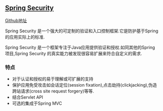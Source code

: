 
## [Spring Security](https://docs.spring.io/spring-security/site/docs/5.1.3.RELEASE/reference/htmlsingle/)

[Github地址](c/)

Spring Security 是一个强大的可定制的验证和入口控制框架.它是防护基于Spring的应用实际上的标准.

Spring Security 是一个框架专注于Java应用提供验证和授权.如同其他的Spring项目,Spring Security 的真实能力被发现很容易扩展来符合自定义的需求.

### 特点

* 对于认证和授权的易于理解或可扩展的支持
* 保护应用免受攻击如会话定位(session fixation),点击劫持(clickjacking),伪造跨站请求(cross site request forgery)等等.
* 结合Servlet API
* 可选的集成于Spring MVC

